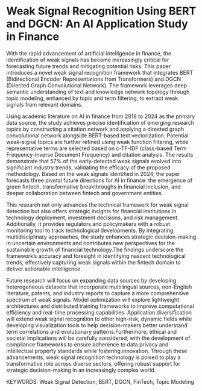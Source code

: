 # Weak Signal Recognition Using BERT and DGCN: An AI Application Study in Finance

With the rapid advancement of artificial intelligence in finance, the identification of weak signals has become increasingly critical for forecasting future trends and mitigating potential risks. This paper introduces a novel weak signal recognition framework that integrates BERT (Bidirectional Encoder Representations from Transformers) and DGCN (Directed Graph Convolutional Network). The framework leverages deep semantic understanding of text and knowledge network topology through topic modeling, enhanced by topic and term filtering, to extract weak signals from relevant domains.

Using academic literature on AI in finance from 2018 to 2024 as the primary data source, the study achieves precise identification of emerging research topics by constructing a citation network and applying a directed graph convolutional network alongside BERT-based text vectorization. Potential weak-signal topics are further refined using weak function filtering, while representative terms are selected based on c-TF-IDF (class-based Term Frequency-Inverse Document Frequency) and citation analysis. The results demonstrate that 57% of the early-detected weak signals evolved into significant industry trends, validating the efficacy of the proposed methodology. Based on the weak signals identified in 2024, the paper forecasts three pivotal future directions for AI in finance: the emergence of green fintech, transformative breakthroughs in financial inclusion, and deeper collaboration between fintech and government entities.

This research not only advances the technical framework for weak signal detection but also offers strategic insights for financial institutions in technology deployment, investment decisions, and risk management. Additionally, it provides regulators and policymakers with a robust monitoring tool to track technological developments. By integrating multidisciplinary approaches, the study enhances strategic decision-making in uncertain environments and contributes new perspectives for the sustainable growth of financial technology.The findings underscore the framework’s accuracy and foresight in identifying nascent technological trends, effectively capturing weak signals within the fintech domain to deliver actionable intelligence. 

Future research will focus on expanding data sources by developing heterogeneous datasets that incorporate multilingual sources, non-English literature, patents, and industry reports to capture a more comprehensive spectrum of weak signals. Model optimization will explore lightweight architectures and distributed training frameworks to improve computational efficiency and real-time processing capabilities. Application diversification will extend weak signal recognition to other high-risk, dynamic fields while developing visualization tools to help decision-makers better understand term correlations and evolutionary patterns.Furthermore, ethical and societal implications will be carefully considered, with the development of compliance frameworks to ensure adherence to data privacy and intellectual property standards while fostering innovation. Through these advancements, weak signal recognition technology is poised to play a transformative role across diverse sectors, offering robust support for strategic decision-making in an increasingly complex world.

KEYWORDS: Weak Signal Detection, BERT, DGCN, FinTech, Topic Modeling
